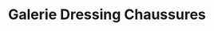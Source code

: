 ---
title: "Galerie Dressing Chaussures"
url: /agde/galerie-dressing-chaussures-boulevard-maurice-pacull/
shop: chaussures
---